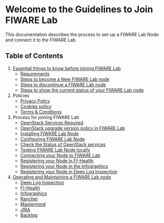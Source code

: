 # Welcome to the Guidelines to Join FIWARE Lab

This documentation describes the process to set-up a FIWARE Lab Node
and connect it to the FIWARE Lab.

## Table of Contents

1. [Essential things to know before joining FIWARE Lab](1.essentials/1.introduction.md)
    - [Requirements](1.essentials/2.requirements.md)
    - [Steps to become a New FIWARE Lab node](1.essentials/3.steps_join.md)
    - [Steps to discontinue a FIWARE Lab node](1.essentials/4.steps_leave.md)
    - [Steps to show the current status of your FIWARE Lab node](1.essentials/5.steps_status.md)
1. Policies
    - [Privacy Policy](2.policies/1.privacy.md)
    - [Cookies policy](2.policies/2.cookies.md)
    - [Terms & Conditions](2.policies/3.terms.md)
1. Process for joining FIWARE Lab
    - [OpenStack Services Required](3.process/1.services.md)
    - [OpenStack upgrade version policy in FIWARE Lab](3.process/2.upgrade.md)
    - [Installing FIWARE Lab Node](3.process/3.installing.md)
    - [Configuring FIWARE Lab Node](3.process/4.configuring.md)
    - [Check the Status of OpenStack services](3.process/5.statuscheck.md)
    - [Testing FIWARE Lab Node locally](3.process/6.testing.md)
    - [Connecting your Node to FIWARE Lab](3.process/7.connecting.md)
    - [Registering your Node in FI-Health](3.process/8.fi-health.md)
    - [Registering your Node in the Infographics](3.process/9.infographics.md)
    - [Registering your Node in Deep Log Inspection](3.process/10.log.md)
1. [Operating and Maintaining a FIWARE Lab node](4.operation/1.introduction.md)
    - [Deep Log Inspection](4.operation/2.deep-log.md)
    - [FI-Health](4.operation/3.fi-health.md)
    - [Infographics](4.operation/4.infographics.md)
    - [Rancher](4.operation/5.rancher.md)
    - [Mastermind](4.operation/6.mastermind.md)
    - [JIRA](4.operation/7.jira.md)
    - [Backlog](4.operation/8.backlog.md)
